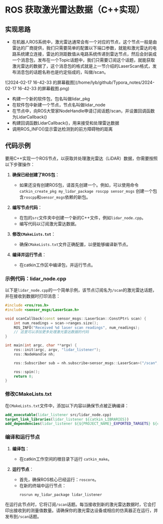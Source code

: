 # ROS 获取激光雷达数据（C++实现）

## 实现思路

- 在机器人ROS系统中，激光雷达通常会有一个对应的节点，这个节点一般是由雷达的厂商提供，我们只需要简单的配置以下端口参数，就能和激光雷达的电路系统建立连接，雷达的测距数值从电路系统传递到雷达节点，然后会封装成一个消息包，发布在一个Topic话题中，我们只需要订阅这个话题，就能获取激光雷达的数据了，这个消息包的格式就是上一节介绍的LaserScan格式，发布消息包的话题名称也是约定俗成的，叫做/scan。

![2024-02-17 16-42-33 的屏幕截图](/home/lyb/github/Typora_notes/2024-02-17 16-42-33 的屏幕截图.png)

- 构建一个新的软件包，包名叫做lidar_pkg
- 在软件包中新建一个节点，节点名叫做lidar_node
- 在节点中，向ROS大管家NodeHandle申请订阅话题/scan，并设置回调函数为LidarCallback()
- 构建回调函数LidarCallback()，用来接受和处理雷达数据
- 调用ROS_INFO()显示雷达检测到的前方障碍物的距离



## 代码示例

要用C++实现一个ROS节点，以获取并处理激光雷达（LiDAR）数据，你需要按照以下步骤操作：

1. **确保已经创建了ROS包**：
   - 如果还没有创建ROS包，请首先创建一个。例如，可以使用命令 `catkin_create_pkg my_lidar_package roscpp sensor_msgs` 创建一个包含`roscpp`和`sensor_msgs`依赖的新包。

2. **编写节点代码**：
   - 在包的`src`文件夹中创建一个新的C++文件，例如`lidar_node.cpp`。
   - 编写代码以订阅激光雷达数据。

3. **修改`CMakeLists.txt`**：
   - 确保`CMakeLists.txt`文件正确配置，以便能够编译新节点。

4. **编译并运行节点**：
   - 在catkin工作区中编译包，并运行节点。

### 示例代码：lidar_node.cpp

以下是`lidar_node.cpp`的一个简单示例，该节点订阅名为`/scan`的激光雷达话题，并在接收到数据时打印消息：

```cpp
#include <ros/ros.h>
#include <sensor_msgs/LaserScan.h>

void scanCallback(const sensor_msgs::LaserScan::ConstPtr& scan) {
    int num_readings = scan->ranges.size();
    ROS_INFO("Received %d laser scan readings", num_readings);
    // 这里可以添加更多处理激光雷达数据的代码
}

int main(int argc, char **argv) {
    ros::init(argc, argv, "lidar_listener");
    ros::NodeHandle nh;

    ros::Subscriber sub = nh.subscribe<sensor_msgs::LaserScan>("/scan", 1000, scanCallback);

    ros::spin();
    return 0;
}
```

### 修改CMakeLists.txt

在`CMakeLists.txt`文件中，添加以下内容以确保节点被正确编译：

```cmake
add_executable(lidar_listener src/lidar_node.cpp)
target_link_libraries(lidar_listener ${catkin_LIBRARIES})
add_dependencies(lidar_listener ${${PROJECT_NAME}_EXPORTED_TARGETS} ${catkin_EXPORTED_TARGETS})
```

### 编译和运行节点

1. **编译包**：
   - 在catkin工作空间的根目录下运行 `catkin_make`。

2. **运行节点**：
   - 首先，确保ROS核心已经运行：`roscore`。
   - 在新的终端中运行节点：
     ```sh
     rosrun my_lidar_package lidar_listener
     ```

在运行此节点时，它将订阅`/scan`话题。每当接收到新的激光雷达数据时，它会打印出接收到的测量值数量。请确保你的激光雷达设备或相应的仿真器正在运行，并发布到`/scan`话题。